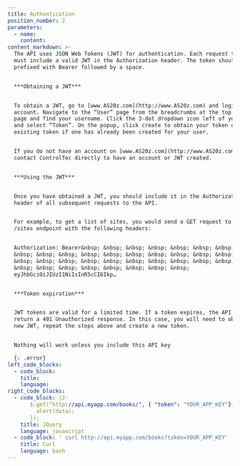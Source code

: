 ```yaml
---
title: Authentication
position_number: 2
parameters:
  - name:
    content:
content_markdown: >-
  The API uses JSON Web Tokens (JWT) for authentication. Each request to the API
  must include a valid JWT in the Authorization header. The token should be
  prefixed with Bearer followed by a space.


  ***Obtaining a JWT***


  To obtain a JWT, go to [www.AS20z.com](http://www.AS20z.com) and login to user
  account. Navigate to the “User” page from the breadcrumbs at the top of the
  page and find your username. Click the 3-dot dropdown icon left of your name
  and select “Token”. On the popup, click create to obtain your token or copy an
  existing token if one has already been created for your user.


  If you do not have an account on [www.AS20z.com](http://www.AS20z.com),
  contact ControlTec directly to have an account or JWT created.


  ***Using the JWT***


  Once you have obtained a JWT, you should include it in the Authorization
  header of all subsequent requests to the API.


  For example, to get a list of sites, you would send a GET request to the
  /sites endpoint with the following headers:


  Authorization: Bearer&nbsp; &nbsp; &nbsp; &nbsp; &nbsp; &nbsp; &nbsp; &nbsp;
  &nbsp; &nbsp; &nbsp; &nbsp; &nbsp; &nbsp; &nbsp; &nbsp; &nbsp; &nbsp; &nbsp;
  &nbsp; &nbsp; &nbsp; &nbsp; &nbsp; &nbsp; &nbsp; &nbsp; &nbsp; &nbsp; &nbsp;
  &nbsp; &nbsp; &nbsp; &nbsp; &nbsp; &nbsp; &nbsp; &nbsp;
  eyJhbGciOiJIUzI1NiIsInR5cCI6Ikp…


  ***Token expiration***


  JWT tokens are valid for a limited time. If a token expires, the API will
  return a 401 Unauthorized response. In this case, you will need to obtain a
  new JWT, repeat the steps above and create a new token.


  Nothing will work unless you include this API key

  {: .error}
left_code_blocks:
  - code_block:
    title:
    language:
right_code_blocks:
  - code_block: |2-
       $.get("http://api.myapp.com/books/", { "token": "YOUR_APP_KEY"}, function(data) {
         alert(data);
       });
    title: JQuery
    language: javascript
  - code_block: ' curl http://api.myapp.com/books?token=YOUR_APP_KEY'
    title: Curl
    language: bash
---
```

